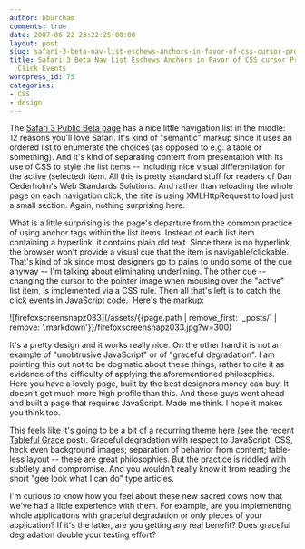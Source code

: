 ```yaml
---
author: bburcham
comments: true
date: 2007-06-22 23:22:25+00:00
layout: post
slug: safari-3-beta-nav-list-eschews-anchors-in-favor-of-css-cursor-property-and-click-events
title: Safari 3 Beta Nav List Eschews Anchors in Favor of CSS cursor Property and
  Click Events
wordpress_id: 75
categories:
- CSS
- design
---
```


The [Safari 3 Public Beta page](http://www.apple.com/safari/) has a nice little navigation list in the middle: 12 reasons you'll love Safari. It's kind of "semantic" markup since it uses an ordered list to enumerate the choices (as opposed to e.g. a table or something). And it's kind of separating content from presentation with its use of CSS to style the list items -- including nice visual differentiation for the active (selected) item. All this is pretty standard stuff for readers of Dan Cederholm's Web Standards Solutions. And rather than reloading the whole page on each navigation click, the site is using XMLHttpRequest to load just a small section. Again, nothing surprising here.

What is a little surprising is the page's departure from the common practice of using anchor tags within the list items. Instead of each list item containing a hyperlink, it contains plain old text. Since there is no hyperlink, the browser won't provide a visual cue that the item is navigable/clickable. That's kind of ok since most designers go to pains to undo some of the cue anyway -- I'm talking about eliminating underlining. The other cue -- changing the cursor to the pointer image when mousing over the "active" list item, is implemented via a CSS rule. Then all that's left is to catch the click events in JavaScript code.  Here's the markup:

![firefoxscreensnapz033](/assets/{{page.path | remove_first: '_posts/' | remove: '.markdown'}}/firefoxscreensnapz033.jpg?w=300)

It's a pretty design and it works really nice. On the other hand it is not an example of "unobtrusive JavaScript" or of "graceful degradation". I am pointing this out not to be dogmatic about these things, rather to cite it as evidence of the difficulty of applying the aforementioned philosophies.  Here you have a lovely page, built by the best designers money can buy. It doesn't get much more high profile than this. And these guys went ahead and built a page that requires JavaScript. Made me think. I hope it makes you think too.

This feels like it's going to be a bit of a recurring theme here (see the recent [Tableful Grace](/2007/05/18/tableful-grace/) post). Graceful degradation with respect to JavaScript, CSS, heck even background images; separation of behavior from content; table-less layout -- these are great philosophies. But the practice is riddled with subtlety and compromise. And you wouldn't really know it from reading the short "gee look what I can do" type articles.

I'm curious to know how you feel about these new sacred cows now that we've had a little experience with them. For example, are you implementing whole applications with graceful degradation or only pieces of your application? If it's the latter, are you getting any real benefit? Does graceful degradation double your testing effort?
